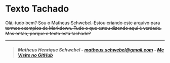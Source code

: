 # Texto Tachado

~~Olá, tudo bem? Sou o Matheus Schwebel. Estou criando este arquivo para termos exemplos de Markdown. Tudo o que estou dizendo aqui é verdade. Mas então, porque o texto está tachado?~~

_______________________________________________________________________________________________________________________________________________________________________
> #### *Matheus Henrique Schwebel - matheus.schwebel@gmail.com - [Me Visite no GitHub](https://github.com/Matheus-Schwebel)*
